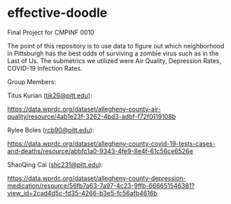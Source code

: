 # effective-doodle
Final Project for CMPINF 0010

The point of this repository is to use data to figure out which neighborhood in Pittsburgh has the best odds of surviving a zombie virus such as in the Last of Us. The submetrics we utilized were Air Quality, Depression Rates, COVID-19 Infection Rates. 

Group Members:

Titus Kurian (tik26@pitt.edu):

https://data.wprdc.org/dataset/allegheny-county-air-quality/resource/4ab1e23f-3262-4bd3-adbf-f72f0119108b 


Rylee Boles (rcb90@pitt.edu):

https://data.wprdc.org/dataset/allegheny-county-covid-19-tests-cases-and-deaths/resource/abbfc1a0-9343-4fe9-8e4f-61c56ce6526e

ShaoQing Cai (shc231@pitt.edu):

https://data.wprdc.org/dataset/allegheny-county-depression-medication/resource/56fb7a63-7a97-4c23-9ffb-666651546381?view_id=2cad4d5c-fd35-4266-b3e5-fc56afb4616b
